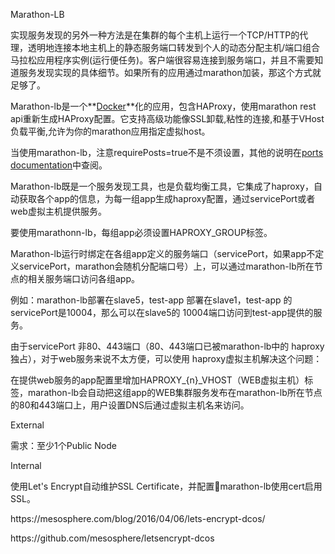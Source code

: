 Marathon-LB

实现服务发现的另外一种方法是在集群的每个主机上运行一个TCP\/HTTP的代理，透明地连接本地主机上的静态服务端口转发到个人的动态分配主机\/端口组合马拉松应用程序实例\(运行便任务\)。客户端很容易连接到服务端口，并且不需要知道服务发现实现的具体细节。如果所有的应用通过marathon加装，那这个方式就足够了。

Marathon-lb是一个**[Docker](http://lib.csdn.net/base/4 "Docker知识库")**化的应用，包含HAProxy，使用marathon rest api重新生成HAProxy配置。它支持高级功能像SSL卸载,粘性的连接,和基于VHost负载平衡,允许为你的marathon应用指定虚拟host。

当使用marathon-lb，注意requirePosts=true不是不须设置，其他的说明在[ports documentation](https://mesosphere.github.io/marathon/docs/ports.html)中查阅。



Marathon-lb既是一个服务发现工具，也是负载均衡工具，它集成了haproxy，自动获取各个app的信息，为每一组app生成haproxy配置，通过servicePort或者web虚拟主机提供服务。

要使用marathonn-lb，每组app必须设置HAPROXY\_GROUP标签。

Marathon-lb运行时绑定在各组app定义的服务端口（servicePort，如果app不定义servicePort，marathon会随机分配端口号）上，可以通过marathon-lb所在节点的相关服务端口访问各组app。

例如：marathon-lb部署在slave5，test-app 部署在slave1，test-app 的servicePort是10004，那么可以在slave5的 10004端口访问到test-app提供的服务。

由于servicePort 非80、443端口（80、443端口已被marathon-lb中的 haproxy独占），对于web服务来说不太方便，可以使用 haproxy虚拟主机解决这个问题：

在提供web服务的app配置里增加HAPROXY\_{n}\_VHOST（WEB虚拟主机）标签，marathon-lb会自动把这组app的WEB集群服务发布在marathon-lb所在节点的80和443端口上，用户设置DNS后通过虚拟主机名来访问。



External

需求：至少1个Public Node

Internal

使用Let's Encrypt自动维护SSL Certificate，并配置marathon-lb使用cert启用SSL。

https:\/\/mesosphere.com\/blog\/2016\/04\/06\/lets-encrypt-dcos\/

https:\/\/github.com\/mesosphere\/letsencrypt-dcos

